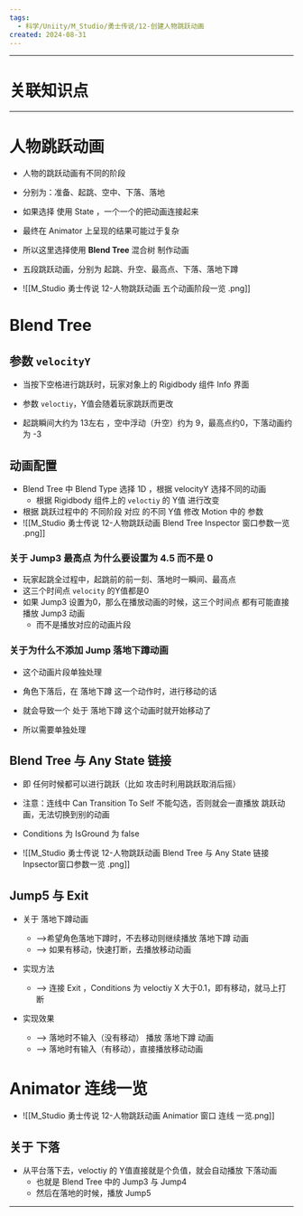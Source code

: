 ```yaml
---
tags:
  - 科学/Uniity/M_Studio/勇士传说/12-创建人物跳跃动画
created: 2024-08-31
---
```


---
# 关联知识点



---
# 人物跳跃动画

- 人物的跳跃动画有不同的阶段
- 分别为：准备、起跳、空中、下落、落地

- 如果选择 使用 State ，一个一个的把动画连接起来
- 最终在 Animator 上呈现的结果可能过于复杂
- 所以这里选择使用 **Blend Tree** 混合树 制作动画

- 五段跳跃动画，分别为 起跳、升空、最高点、下落、落地下蹲
- ![[M_Studio 勇士传说 12-人物跳跃动画 五个动画阶段一览  .png]]
# Blend Tree
## 参数 `velocityY`

- 当按下空格进行跳跃时，玩家对象上的 Rigidbody 组件 Info 界面
- 参数 `veloctiy`，Y值会随着玩家跳跃而更改

- 起跳瞬间大约为 13左右 ，空中浮动（升空）约为 9，最高点约0，下落动画约为 -3
## 动画配置

- Blend Tree 中 Blend Type 选择 1D ，根据 velocityY 选择不同的动画
	- 根据 Rigidbody 组件上的 `veloctiy` 的 Y值 进行改变
- 根据 跳跃过程中的 不同阶段 对应 的不同 Y值 修改 Motion 中的 参数
- ![[M_Studio 勇士传说 12-人物跳跃动画 Blend Tree Inspector 窗口参数一览  .png]]
### 关于 Jump3 最高点 为什么要设置为 4.5 而不是 0

- 玩家起跳全过程中，起跳前的前一刻、落地时一瞬间、最高点
- 这三个时间点 `velocity` 的Y值都是0
- 如果 Jump3 设置为0，那么在播放动画的时候，这三个时间点 都有可能直接播放 Jump3 动画
	- 而不是播放对应的动画片段
### 关于为什么不添加 Jump 落地下蹲动画

- 这个动画片段单独处理

- 角色下落后，在 落地下蹲 这一个动作时，进行移动的话
- 就会导致一个 处于 落地下蹲 这个动画时就开始移动了

- 所以需要单独处理
## Blend Tree 与 Any State 链接

- 即 任何时候都可以进行跳跃（比如 攻击时利用跳跃取消后摇）
- 注意：连线中 Can Transition To Self 不能勾选，否则就会一直播放 跳跃动画，无法切换到别的动画

- Conditions 为 IsGround 为 false

- ![[M_Studio 勇士传说 12-人物跳跃动画 Blend Tree 与 Any State 链接 Inpsector窗口参数一览  .png]]
## Jump5 与 Exit

- 关于 落地下蹲动画
	- ——>希望角色落地下蹲时，不去移动则继续播放 落地下蹲 动画
	- ——> 如果有移动，快速打断，去播放移动动画

- 实现方法
	- ——> 连接 Exit ，Conditions 为 veloctiy X 大于0.1，即有移动，就马上打断
- 实现效果
	- ——> 落地时不输入（没有移动） 播放 落地下蹲 动画
	- ——> 落地时有输入（有移动），直接播放移动动画

# Animator 连线一览

- ![[M_Studio 勇士传说 12-人物跳跃动画  Animatior 窗口 连线 一览.png]]
## 关于 下落

- 从平台落下去，veloctiy 的 Y值直接就是个负值，就会自动播放 下落动画
	- 也就是 Blend Tree 中的 Jump3 与 Jump4
	- 然后在落地的时候，播放 Jump5

---
